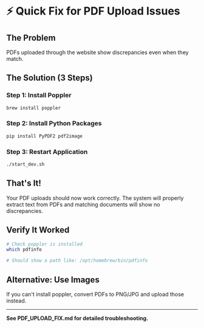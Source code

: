 # ⚡ Quick Fix for PDF Upload Issues

## The Problem
PDFs uploaded through the website show discrepancies even when they match.

## The Solution (3 Steps)

### Step 1: Install Poppler
```bash
brew install poppler
```

### Step 2: Install Python Packages
```bash
pip install PyPDF2 pdf2image
```

### Step 3: Restart Application
```bash
./start_dev.sh
```

## That's It!

Your PDF uploads should now work correctly. The system will properly extract text from PDFs and matching documents will show no discrepancies.

## Verify It Worked

```bash
# Check poppler is installed
which pdfinfo

# Should show a path like: /opt/homebrew/bin/pdfinfo
```

## Alternative: Use Images

If you can't install poppler, convert PDFs to PNG/JPG and upload those instead.

---

**See PDF_UPLOAD_FIX.md for detailed troubleshooting.**
